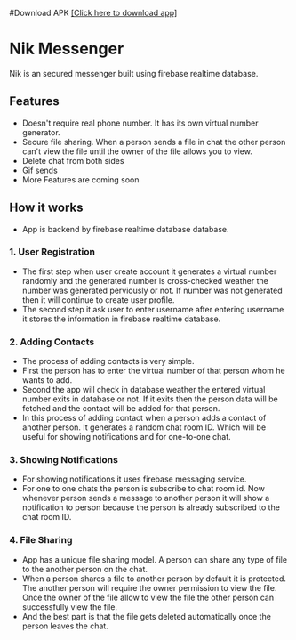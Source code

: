 #Download APK [[Click here to download app]](https://mega.nz/file/NpcXTTrC#U-au581Vvz1yxI5_3sjJi2Ty9YkSYXmHkcTdhG-puyU)


# Nik Messenger

Nik is an secured messenger built using firebase realtime database.

## Features

- Doesn't require real phone number. It has its own virtual number generator.
- Secure file sharing. When a person sends a file in chat the other person can't view the file until the owner of the file allows you to view.
- Delete chat from both sides
- Gif sends
- More Features are coming soon


## How it works
- App is backend by firebase realtime database database.

### 1. User Registration
- The first step when user create account it generates a virtual number randomly and the generated number is cross-checked weather the number was generated perviously or not. If number was not generated then it will continue to create user profile.
- The second step it ask user to enter username after entering username it stores the information in firebase realtime database.
### 2. Adding Contacts
- The process of adding contacts is very simple.
- First the person has to enter the virtual number of that person whom he wants to add.
- Second the app will check in database weather the entered virtual number exits in database or not. If it exits then the person data will be fetched and the contact will be added for that person.
- In this process of adding contact when a person adds a contact of another person. It generates a random chat room ID. Which will be useful for showing notifications and for one-to-one chat.
### 3. Showing Notifications
- For showing notifications it uses firebase messaging service.
- For one to one chats the person is subscribe to chat room id. Now whenever person sends a message to another person it will show a notification to person because the person is already subscribed to the chat room ID.
### 4. File Sharing
- App has a unique file sharing model. A person can share any type of file to the another person on the chat.
- When a person shares a file to another person by default it is protected. The another person will require the owner permission to view the file. Once the owner of the file allow to view the file the other person can successfully view the file.
- And the best part is that the file gets deleted automatically once the person leaves the chat.

